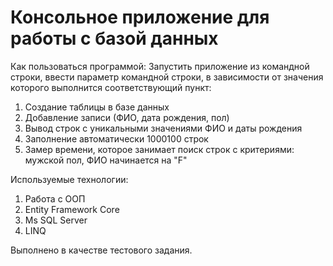 # Консольное приложение для работы с базой данных

Как пользоваться программой:
Запустить приложение из командной строки, ввести параметр командной строки, в зависимости от значения которого выполнится соответствующий пункт: 
  1. Создание таблицы в базе данных
  2. Добавление записи (ФИО, дата рождения, пол)
  3. Вывод строк с уникальными значениями ФИО и даты рождения
  4. Заполнение автоматически 1000100 строк
  5. Замер времени, которое занимает поиск строк с критериями:  мужской пол, ФИО начинается на "F"

Используемые технологии:
1. Работа с ООП
2. Entity Framework Core
3. Ms SQL Server
4. LINQ

Выполнено в качестве тестового задания.

